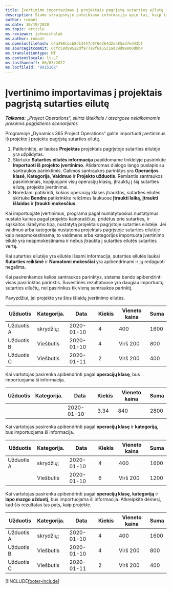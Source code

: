 ```yaml
---
title: Įvertinimo importavimas į projektais pagrįstą sutarties eilutę
description: Šiame straipsnyje pateikiama informacija apie tai, kaip importuoti įvertinimus iš projekto į sutarties eilutę.
author: rumant
ms.date: 10/19/2020
ms.topic: article
ms.reviewer: johnmichalak
ms.author: rumant
ms.openlocfilehash: d4a298cbcb8d13447c0f6e264d2aa85ad7ed43bf
ms.sourcegitcommit: 6cfc50d89528df977a8f6a55c1ad39d99800d9b4
ms.translationtype: MT
ms.contentlocale: lt-LT
ms.lasthandoff: 06/03/2022
ms.locfileid: "8915102"
---
```

# <a name="import-an-estimate-to-a-project-based-contract-line"></a>Įvertinimo importavimas į projektais pagrįstą sutarties eilutę

_**Taikoma:** „Project Operations“, skirta ištekliais / atsargose nelaikomomis prekėmis pagrįstiems scenarijams_

Programoje „Dynamics 365 Project Operations“ galite importuoti įvertinimus iš projekto į projektu pagrįstą sutarties eilutę.

1. Patikrinkite, ar laukas **Projektas** projektais pagrįstoje sutarties eilutėje yra užpildytas.
2. Skirtuko **Sutarties eilutės informacija** papildomame tinklelyje pasirinkite **Importuoti iš projekto įvertinimo**. Atidaromas dialogo lango puslapis su santraukos parinktimis. Galimos santraukos parinktys yra **Operacijos klasė**, **Kategorija**, **Vaidmuo** ir **Projekto užduotis**. Remiantis santraukos pasirinkimais, kopijuojami visų operacijų klasių, įtrauktų į šią sutarties eilutę, projekto įvertinimai. 
3. Norėdami patikrinti, kokios operacijų klasės įtrauktos, sutarties eilutės skirtuke **Bendra** patikrinkite reikšmes laukuose **Įtraukti laiką**, **Įtraukti išlaidas** ir **Įtraukti mokesčius**.

Kai importuojate įvertinimus, programa pagal numatytuosius nustatymus nustato kainas pagal projekto kainoraščius, pridėtus prie sutarties, ir sąskaitos išrašymo tipą, nustatytą projektais pagrįstoje sutarties eilutėje. Jei vaidmuo arba kategorija nustatoma projektais pagrįstoje sutarties eilutėje kaip neapmokestinama, to vaidmens arba kategorijos importuota įvertinimo eilutė yra neapmokestinama ir nebus įtraukta į sutarties eilutės sutarties vertę.

Kai sutarties eilutėje yra eilutės išsami informacija, sutarties eilutės laukai **Sutarties reikšmė** ir **Numatomi mokesčiai** yra apibendrinami ir jų redaguoti negalima.

Kai pasirenkamos kelios santraukos parinktys, sistema bando apibendrinti visas pasirinktas parinktis. Suvestinės rezultatuose yra daugiau importuotų sutarties eilučių, nei pasirinkus tik vieną santraukos parinktį.

Pavyzdžiui, jei projekte yra šios išlaidų įvertinimo eilutės.

| Užduotis | Kategorija. | Data | Kiekis | Vieneto kaina | Suma |
| --- | --- | --- | --- | --- | --- |
| Užduotis A | skrydžių; | 2020-01-10 | 4 | 400 | 1600 |
| Užduotis B | Viešbutis | 2020-01-10 | 4 | Virš 200 | 800 |
| Užduotis C | Viešbutis | 2020-01-11 | 2 | Virš 200 | 400 |

Kai vartotojas pasirenka apibendrinti pagal **operacijų klasę**, bus importuojama ši informacija.

| Užduotis | Kategorija. | Data | Kiekis | Vieneto kaina | Suma |
| --- | --- | --- | --- | --- | --- |
| &nbsp;  | &nbsp;  | 2020-01-10 | 3.34 | 840 | 2800 |

Kai vartotojas pasirenka apibendrinti pagal **operacijų klasę** ir **kategoriją**, bus importuojama ši informacija.

| Užduotis | Kategorija. | Data | Kiekis | Vieneto kaina | Suma |
| --- | --- | --- | --- | --- | --- |
| Užduotis A | skrydžių; | 2020-01-10 | 4 | 400 | 1600 |
| &nbsp;  | Viešbutis | 2020-01-10 | 6 | Virš 200 | 1200 |

Kai vartotojas pasirenka apibendrinti pagal **operacijų klasę**, **kategoriją** ir **lapo mazgo užduotį**, bus importuojama ši informacija. Atkreipkite dėmesį, kad šis rezultatas tas pats, kaip projekte.

| Užduotis | Kategorija. | Data | Kiekis | Vieneto kaina | Suma |
| --- | --- | --- | --- | --- | --- |
| Užduotis A | skrydžių; | 2020-01-10 | 4 | 400 | 1600 |
| Užduotis B | Viešbutis | 2020-01-10 | 4 | Virš 200 | 800 |
| Užduotis C | Viešbutis | 2020-01-11 | 2 | Virš 200 | 400 |


[!INCLUDE[footer-include](../includes/footer-banner.md)]